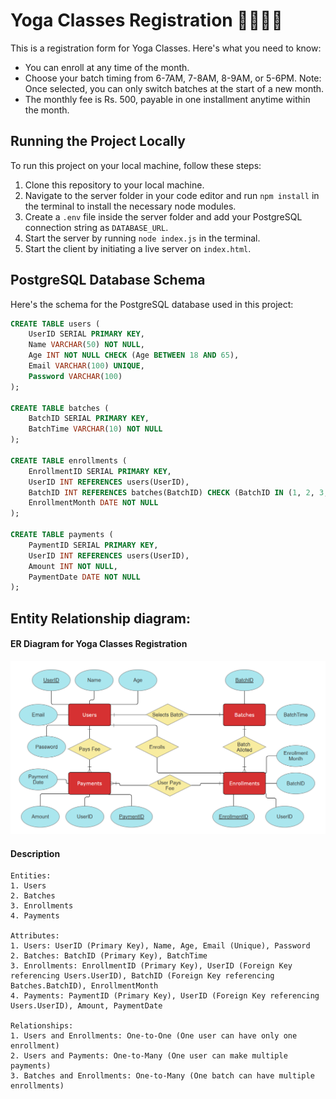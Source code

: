 # Yoga Classes Registration 🧘‍♀️🧘‍♂️

This is a registration form for Yoga Classes. Here's what you need to know:

- You can enroll at any time of the month.
- Choose your batch timing from 6-7AM, 7-8AM, 8-9AM, or 5-6PM. Note: Once selected, you can only switch batches at the start of a new month.
- The monthly fee is Rs. 500, payable in one installment anytime within the month.

## Running the Project Locally

To run this project on your local machine, follow these steps:

1. Clone this repository to your local machine.
2. Navigate to the server folder in your code editor and run `npm install` in the terminal to install the necessary node modules.
3. Create a `.env` file inside the server folder and add your PostgreSQL connection string as `DATABASE_URL`.
4. Start the server by running `node index.js` in the terminal.
5. Start the client by initiating a live server on `index.html`.

## PostgreSQL Database Schema

Here's the schema for the PostgreSQL database used in this project:

```sql
CREATE TABLE users (
    UserID SERIAL PRIMARY KEY,
    Name VARCHAR(50) NOT NULL,
    Age INT NOT NULL CHECK (Age BETWEEN 18 AND 65),
    Email VARCHAR(100) UNIQUE,
    Password VARCHAR(100)
);

CREATE TABLE batches (
    BatchID SERIAL PRIMARY KEY,
    BatchTime VARCHAR(10) NOT NULL
);

CREATE TABLE enrollments (
    EnrollmentID SERIAL PRIMARY KEY,
    UserID INT REFERENCES users(UserID),
    BatchID INT REFERENCES batches(BatchID) CHECK (BatchID IN (1, 2, 3, 4)), -- Assuming 6-7AM = 1, 7-8AM = 2, 8-9AM = 3, 5-6PM = 4
    EnrollmentMonth DATE NOT NULL
);

CREATE TABLE payments (
    PaymentID SERIAL PRIMARY KEY,
    UserID INT REFERENCES users(UserID),
    Amount INT NOT NULL,
    PaymentDate DATE NOT NULL
);

```   

## Entity Relationship diagram:   

#### ER Diagram for Yoga Classes Registration  

![ER Diagram](https://github.com/code4Y/yoga-classes-admission/blob/main/ER-Diagram.png)   

   
#### Description   

```
Entities:
1. Users
2. Batches
3. Enrollments
4. Payments

Attributes:
1. Users: UserID (Primary Key), Name, Age, Email (Unique), Password
2. Batches: BatchID (Primary Key), BatchTime
3. Enrollments: EnrollmentID (Primary Key), UserID (Foreign Key referencing Users.UserID), BatchID (Foreign Key referencing Batches.BatchID), EnrollmentMonth
4. Payments: PaymentID (Primary Key), UserID (Foreign Key referencing Users.UserID), Amount, PaymentDate

Relationships:
1. Users and Enrollments: One-to-One (One user can have only one enrollment)
2. Users and Payments: One-to-Many (One user can make multiple payments)
3. Batches and Enrollments: One-to-Many (One batch can have multiple enrollments)

```
